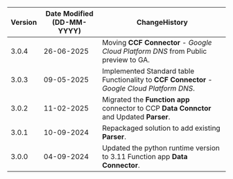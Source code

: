  **Version** | **Date Modified (DD-MM-YYYY)**| **ChangeHistory**                                                                         |
|------------|-------------------------------|-------------------------------------------------------------------------------------------|
| 3.0.4      | 26-06-2025                    | Moving **CCF Connector** - *Google Cloud Platform DNS* from Public preview to GA.         |
| 3.0.3      | 09-05-2025                    | Implemented Standard table Functionality to **CCF Connector** - *Google Cloud Platform DNS*.   |
| 3.0.2      | 11-02-2025                    | Migrated the **Function app** connector to CCP **Data Connctor** and Updated **Parser**.   |
| 3.0.1      | 10-09-2024                    | Repackaged solution to add existing **Parser**.                                            |
| 3.0.0      | 04-09-2024                    | Updated the python runtime version to 3.11 Function app **Data Connector**.                      |